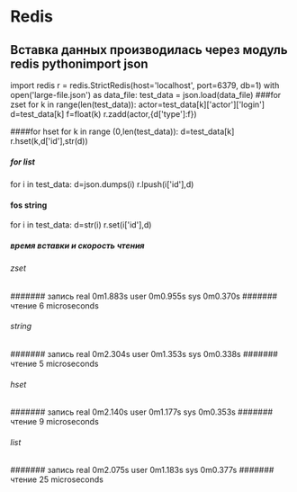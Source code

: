 # Redis
## Вставка данных производилась через модуль redis pythonimport json
import redis
r = redis.StrictRedis(host='localhost', port=6379, db=1)
with open('large-file.json') as data_file:
        test_data = json.load(data_file)
###for zset
for k in range(len(test_data)):
    actor=test_data[k]['actor']['login']
    d=test_data[k]
    f=float(k)
    r.zadd(actor,{d['type']:f})

####for hset
for k in range (0,len(test_data)):
    d=test_data[k]
    r.hset(k,d['id'],str(d))

##### for list
for i in test_data:
    d=json.dumps(i)
    r.lpush(i['id'],d)

#### fos string
for i in test_data:
    d=str(i)
    r.set(i['id'],d)

##### время вставки и скорость чтения
###### zset
####### запись
real    0m1.883s
user    0m0.955s
sys     0m0.370s
####### чтение 
6 microseconds

###### string
####### запись
real    0m2.304s
user    0m1.353s
sys     0m0.338s
####### чтение 
5 microseconds

###### hset
####### запись
real    0m2.140s
user    0m1.177s
sys     0m0.353s
####### чтение
9 microseconds

###### list
####### запись
real    0m2.075s
user    0m1.183s
sys     0m0.377s
####### чтение
25 microseconds
